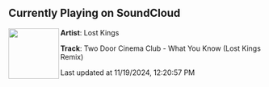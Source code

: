 ## Currently Playing on SoundCloud

[<img align="left" width="100" src="https://i1.sndcdn.com/artworks-ocbbfNqCFWXkd711-ylPGBg-t500x500.jpg">](https://soundcloud.com/wearelostkings/wyk)

**Artist**: Lost Kings 

**Track**: Two Door Cinema Club - What You Know (Lost Kings Remix)

Last updated at 11/19/2024, 12:20:57 PM
